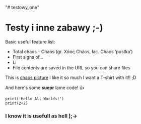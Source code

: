 "# testowy_one" 

# Testy i inne zabawy ;-)

Basic useful feature list:

 * Total chaos - Chaos (gr. Χάος Cháos, łac. Chaos ‘pustka’)
 * First signs of...
 * Li
 * File contents are saved in the URL so you can share files

This is [chaos picture](http://www.crystalinks.com/ChaosGreekMythology3.jpg) I like it so much I want a T-shirt with it!! ;D


And here's some **suepr** lame code! :+1:

```
print('Hello All Worlds!')
print(2+2)
```






### I know it is usefull as hell ];->
